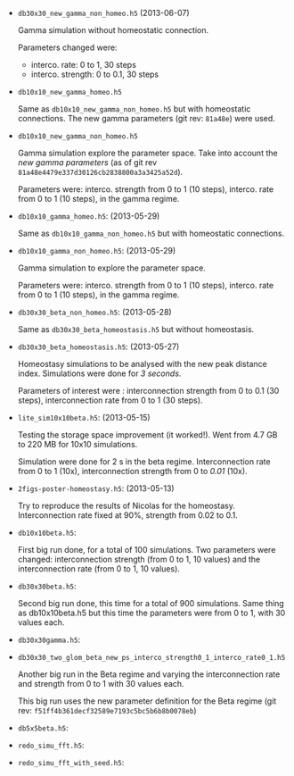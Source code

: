 -   `db30x30_new_gamma_non_homeo.h5` (2013-06-07)

    Gamma simulation without homeostatic connection.

    Parameters changed were:
    - interco. rate: 0 to 1, 30 steps
    - interco. strength: 0 to 0.1, 30 steps

-   `db10x10_new_gamma_homeo.h5`

    Same as `db10x10_new_gamma_non_homeo.h5` but with homeostatic connections.
    The new gamma parameters (git rev: `81a48e`) were used.


-   `db10x10_new_gamma_non_homeo.h5`

    Gamma simulation explore the parameter space.
    Take into account the *new gamma parameters*
    (as of git rev `81a48e4479e337d30126cb2838800a3a3425a52d`).

    Parameters were: interco. strength from 0 to 1 (10 steps),
    interco. rate from 0 to 1 (10 steps), in the gamma regime.


-   `db10x10_gamma_homeo.h5`: (2013-05-29)

    Same as `db10x10_gamma_non_homeo.h5` but with homeostatic connections.


-   `db10x10_gamma_non_homeo.h5`: (2013-05-29)

    Gamma simulation to explore the parameter space.

    Parameters were: interco. strength from 0 to 1 (10 steps),
    interco. rate from 0 to 1 (10 steps), in the gamma regime.


-   `db30x30_beta_non_homeo.h5`: (2013-05-28)

    Same as `db30x30_beta_homeostasis.h5` but without homeostasis.


-   `db30x30_beta_homeostasis.h5`: (2013-05-27)

    Homeostasy simulations to be analysed with the new peak distance index.
    Simulations were done for *3 seconds*.

    Parameters of interest were : interconnection strength from 0 to 0.1 (30 steps),
    interconnection rate from 0 to 1 (30 steps).


-   `lite_sim10x10beta.h5`: (2013-05-15)

    Testing the storage space improvement (it worked!). Went from 4.7 GB to 220 MB
    for 10x10 simulations.
 
    Simulation were done for 2 s in the beta regime.
    Interconnection rate from 0 to 1 (10x), interconnection strength from 0
    to *0.01* (10x).


-   `2figs-poster-homeostasy.h5`: (2013-05-13)

    Try to reproduce the results of Nicolas for the homeostasy.
    Interconnection rate fixed at 90%, strength from 0.02 to 0.1.


-   `db10x10beta.h5`:

    First big run done, for a total of 100 simulations.
    Two parameters were changed: interconnection strength (from 0 to 1, 10 values)
    and the interconnection rate (from 0 to 1, 10 values).


-   `db30x30beta.h5`:

    Second big run done, this time for a total of 900 simulations.
    Same thing as db10x10beta.h5 but this time the parameters were from 0 to 1,
    with 30 values each.


-   `db30x30gamma.h5`:


-   `db30x30_two_glom_beta_new_ps_interco_strength0_1_interco_rate0_1.h5`

    Another big run in the Beta regime and varying the interconnection rate and
    strength from 0 to 1 with 30 values each.

    This big run uses the new parameter definition for the Beta regime
    (git rev: `f51ff4b361decf32589e7193c5bc5b6b8b0078eb`)


-   `db5x5beta.h5`:


-   `redo_simu_fft.h5`:


-   `redo_simu_fft_with_seed.h5`:

